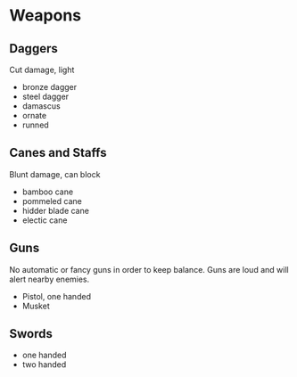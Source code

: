 Weapons
=======

## Daggers
Cut damage, light
* bronze dagger
* steel dagger
* damascus
* ornate
* runned

## Canes and Staffs
Blunt damage, can block
* bamboo cane
* pommeled cane
* hidder blade cane
* electic cane

## Guns
No automatic or fancy guns in order to keep balance.  Guns are loud and will alert nearby enemies.
* Pistol, one handed
* Musket

## Swords
* one handed
* two handed